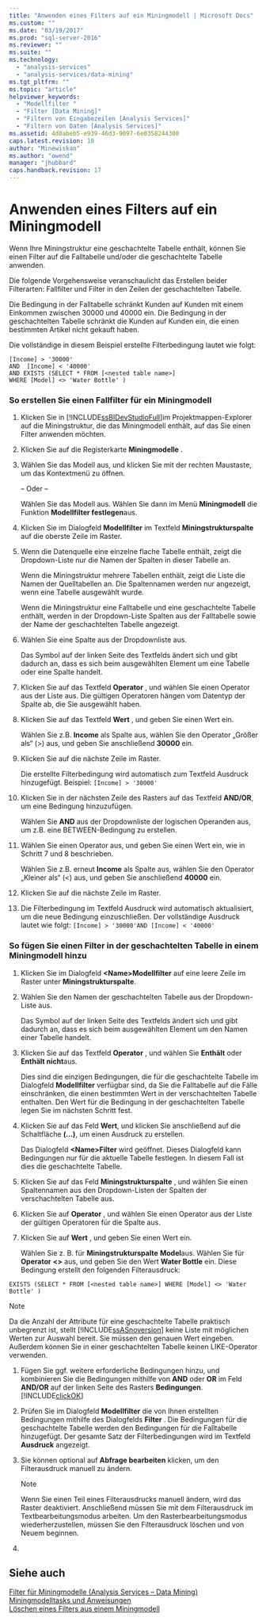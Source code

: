 ```yaml
---
title: "Anwenden eines Filters auf ein Miningmodell | Microsoft Docs"
ms.custom: ""
ms.date: "03/19/2017"
ms.prod: "sql-server-2016"
ms.reviewer: ""
ms.suite: ""
ms.technology: 
  - "analysis-services"
  - "analysis-services/data-mining"
ms.tgt_pltfrm: ""
ms.topic: "article"
helpviewer_keywords: 
  - "Modellfilter "
  - "Filter [Data Mining]"
  - "Filtern von Eingabezeilen [Analysis Services]"
  - "Filtern von Daten [Analysis Services]"
ms.assetid: 4d0abeb5-e939-46d3-9097-6e0358244300
caps.latest.revision: 18
author: "Minewiskan"
ms.author: "owend"
manager: "jhubbard"
caps.handback.revision: 17
---
```

# Anwenden eines Filters auf ein Miningmodell
  Wenn Ihre Miningstruktur eine geschachtelte Tabelle enthält, können Sie einen Filter auf die Falltabelle und/oder die geschachtelte Tabelle anwenden.  
  
 Die folgende Vorgehensweise veranschaulicht das Erstellen beider Filterarten: Fallfilter und Filter in den Zeilen der geschachtelten Tabelle.  
  
 Die Bedingung in der Falltabelle schränkt Kunden auf Kunden mit einem Einkommen zwischen 30000 und 40000 ein. Die Bedingung in der geschachtelten Tabelle schränkt die Kunden auf Kunden ein, die einen bestimmten Artikel nicht gekauft haben.  
  
 Die vollständige in diesem Beispiel erstellte Filterbedingung lautet wie folgt:  
  
```  
[Income] > '30000'   
AND  [Income] < '40000'   
AND EXISTS (SELECT * FROM [<nested table name>]   
WHERE [Model] <> 'Water Bottle' )   
```  
  
### So erstellen Sie einen Fallfilter für ein Miningmodell  
  
1.  Klicken Sie in [!INCLUDE[ssBIDevStudioFull](../../includes/ssbidevstudiofull-md.md)]im Projektmappen-Explorer auf die Miningstruktur, die das Miningmodell enthält, auf das Sie einen Filter anwenden möchten.  
  
2.  Klicken Sie auf die Registerkarte **Miningmodelle** .  
  
3.  Wählen Sie das Modell aus, und klicken Sie mit der rechten Maustaste, um das Kontextmenü zu öffnen.  
  
     – Oder –  
  
     Wählen Sie das Modell aus. Wählen Sie dann im Menü **Miningmodell** die Funktion **Modellfilter festlegen**aus.  
  
4.  Klicken Sie im Dialogfeld **Modellfilter** im Textfeld **Miningstrukturspalte** auf die oberste Zeile im Raster.  
  
5.  Wenn die Datenquelle eine einzelne flache Tabelle enthält, zeigt die Dropdown-Liste nur die Namen der Spalten in dieser Tabelle an.  
  
     Wenn die Miningstruktur mehrere Tabellen enthält, zeigt die Liste die Namen der Quelltabellen an. Die Spaltennamen werden nur angezeigt, wenn eine Tabelle ausgewählt wurde.  
  
     Wenn die Miningstruktur eine Falltabelle und eine geschachtelte Tabelle enthält, werden in der Dropdown-Liste Spalten aus der Falltabelle sowie der Name der geschachtelten Tabelle angezeigt.  
  
6.  Wählen Sie eine Spalte aus der Dropdownliste aus.  
  
     Das Symbol auf der linken Seite des Textfelds ändert sich und gibt dadurch an, dass es sich beim ausgewählten Element um eine Tabelle oder eine Spalte handelt.  
  
7.  Klicken Sie auf das Textfeld **Operator** , und wählen Sie einen Operator aus der Liste aus. Die gültigen Operatoren hängen vom Datentyp der Spalte ab, die Sie ausgewählt haben.  
  
8.  Klicken Sie auf das Textfeld **Wert** , und geben Sie einen Wert ein.  
  
     Wählen Sie z.B. **Income** als Spalte aus, wählen Sie den Operator „Größer als“ (>) aus, und geben Sie anschließend **30000** ein.  
  
9. Klicken Sie auf die nächste Zeile im Raster.  
  
     Die erstellte Filterbedingung wird automatisch zum Textfeld Ausdruck hinzugefügt. Beispiel: `[Income] > '30000'`  
  
10. Klicken Sie in der nächsten Zeile des Rasters auf das Textfeld **AND/OR**, um eine Bedingung hinzuzufügen.  
  
     Wählen Sie **AND** aus der Dropdownliste der logischen Operanden aus, um z.B. eine BETWEEN-Bedingung zu erstellen.  
  
11. Wählen Sie einen Operator aus, und geben Sie einen Wert ein, wie in Schritt 7 und 8 beschrieben.  
  
     Wählen Sie z.B. erneut **Income** als Spalte aus, wählen Sie den Operator „Kleiner als“ (<) aus, und geben Sie anschließend **40000** ein.  
  
12. Klicken Sie auf die nächste Zeile im Raster.  
  
13. Die Filterbedingung im Textfeld Ausdruck wird automatisch aktualisiert, um die neue Bedingung einzuschließen. Der vollständige Ausdruck lautet wie folgt: `[Income] > '30000'AND [Income] < '40000'`  
  
### So fügen Sie einen Filter in der geschachtelten Tabelle in einem Miningmodell hinzu  
  
1.  Klicken Sie im Dialogfeld **\<Name>Modellfilter** auf eine leere Zeile im Raster unter **Miningstrukturspalte**.  
  
2.  Wählen Sie den Namen der geschachtelten Tabelle aus der Dropdown-Liste aus.  
  
     Das Symbol auf der linken Seite des Textfelds ändert sich und gibt dadurch an, dass es sich beim ausgewählten Element um den Namen einer Tabelle handelt.  
  
3.  Klicken Sie auf das Textfeld **Operator** , und wählen Sie **Enthält** oder **Enthält nicht**aus.  
  
     Dies sind die einzigen Bedingungen, die für die geschachtelte Tabelle im Dialogfeld **Modellfilter** verfügbar sind, da Sie die Falltabelle auf die Fälle einschränken, die einen bestimmten Wert in der verschachtelten Tabelle enthalten. Den Wert für die Bedingung in der geschachtelten Tabelle legen Sie im nächsten Schritt fest.  
  
4.  Klicken Sie auf das Feld **Wert**, und klicken Sie anschließend auf die Schaltfläche **(...)**, um einen Ausdruck zu erstellen.  
  
     Das Dialogfeld **\<Name>Filter** wird geöffnet. Dieses Dialogfeld kann Bedingungen nur für die aktuelle Tabelle festlegen. In diesem Fall ist dies die geschachtelte Tabelle.  
  
5.  Klicken Sie auf das Feld **Miningstrukturspalte** , und wählen Sie einen Spaltennamen aus den Dropdown-Listen der Spalten der verschachtelten Tabelle aus.  
  
6.  Klicken Sie auf **Operator** , und wählen Sie einen Operator aus der Liste der gültigen Operatoren für die Spalte aus.  
  
7.  Klicken Sie auf **Wert** , und geben Sie einen Wert ein.  
  
     Wählen Sie z. B. für **Miningstrukturspalte** **Model**aus. Wählen Sie für **Operator** **<>** aus, und geben Sie den Wert **Water Bottle** ein. Diese Bedingung erstellt den folgenden Filterausdruck:  
  
```  
EXISTS (SELECT * FROM [<nested table name>] WHERE [Model] <> 'Water Bottle' )   
```  
  
> [!NOTE]  
>  Da die Anzahl der Attribute für eine geschachtelte Tabelle praktisch unbegrenzt ist, stellt [!INCLUDE[ssASnoversion](../../includes/ssasnoversion-md.md)] keine Liste mit möglichen Werten zur Auswahl bereit. Sie müssen den genauen Wert eingeben. Außerdem können Sie in einer geschachtelten Tabelle keinen LIKE-Operator verwenden.  
  
1.  Fügen Sie ggf. weitere erforderliche Bedingungen hinzu, und kombinieren Sie die Bedingungen mithilfe von **AND** oder **OR** im Feld **AND/OR** auf der linken Seite des Rasters **Bedingungen**. [!INCLUDE[clickOK](../../includes/clickok-md.md)]  
  
2.  Prüfen Sie im Dialogfeld **Modellfilter** die von Ihnen erstellten Bedingungen mithilfe des Dialogfelds **Filter** . Die Bedingungen für die geschachtelte Tabelle werden den Bedingungen für die Falltabelle hinzugefügt. Der gesamte Satz der Filterbedingungen wird im Textfeld **Ausdruck** angezeigt.  
  
3.  Sie können optional auf **Abfrage bearbeiten** klicken, um den Filterausdruck manuell zu ändern.  
  
    > [!NOTE]  
    >  Wenn Sie einen Teil eines Filterausdrucks manuell ändern, wird das Raster deaktiviert. Anschließend müssen Sie mit dem Filterausdruck im Textbearbeitungsmodus arbeiten. Um den Rasterbearbeitungsmodus wiederherzustellen, müssen Sie den Filterausdruck löschen und von Neuem beginnen.  
  
4.  
  
## Siehe auch  
 [Filter für Miningmodelle &#40;Analysis Services – Data Mining&#41;](../../analysis-services/data-mining/filters-for-mining-models-analysis-services-data-mining.md)   
 [Miningmodelltasks und Anweisungen](../../analysis-services/data-mining/mining-model-tasks-and-how-tos.md)   
 [Löschen eines Filters aus einem Miningmodell](../../analysis-services/data-mining/delete-a-filter-from-a-mining-model.md)  
  
  